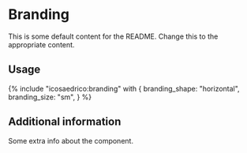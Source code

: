 # Branding

This is some default content for the README. Change this to the appropriate
content.

## Usage

{% include "icosaedrico:branding" with {
  branding_shape: "horizontal",
  branding_size: "sm",
} %}

## Additional information

Some extra info about the component.
